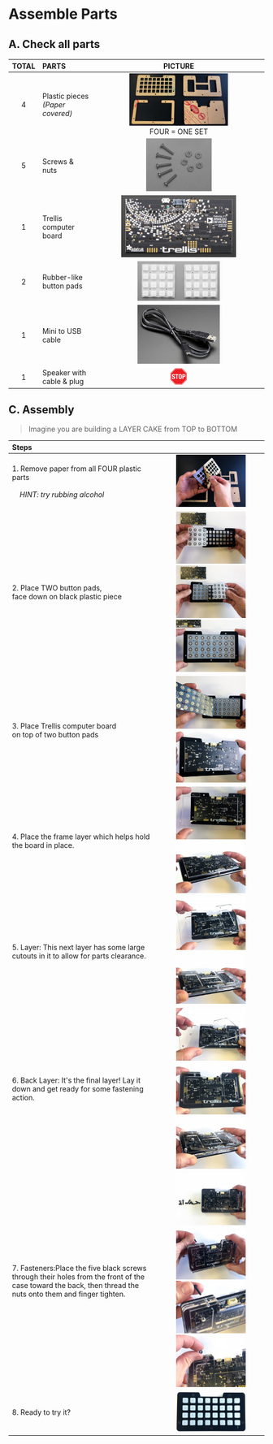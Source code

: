 # Assemble Parts

## A. Check all parts

| TOTAL | PARTS | PICTURE |
| :-: | :- | :-: |
| 4 | Plastic pieces<br>*(Paper covered)* | <img src="images/adafruit_products_IMG_2336_2k.jpg" width="60%" /> <br> FOUR = ONE SET|
| 5 | Screws & nuts | <img src="images/screws.nuts.jpg" width="40%" /> |
| 1 | Trellis computer board | <img src="images/trellis.board.jpg" width="70%" /> |
| 2 | Rubber-like button pads | <img src="images/2.button.pads.jpg" width="50%" /> |
| 1 | Mini to USB cable | <img src="images/usb.cable.jpg" width="50%" /> |
| 1 | Speaker with cable & plug | <img src="images/STOP-sign.jpg" width="10%" /> |

## C. Assembly

> Imagine you are building a LAYER CAKE from TOP to BOTTOM

| Steps | |
| :- | :-: |
|1. Remove paper from all FOUR plastic parts<br><br>&nbsp;&nbsp;&nbsp;&nbsp;*HINT: try rubbing alcohol* | <img src="images/adafruit_products_IMG_2337_2k.jpg" width="70%" /> |
|2. Place TWO button pads,<br>face down on black plastic piece |  <img src="images/adafruit_products_IMG_2343_2k.jpg" width="70%" /> <br> <img src="images/adafruit_products_IMG_2344_2k.jpg" width="70%" /> <br> <img src="images/adafruit_products_IMG_2345_2k.jpg" width="70%" /> |
|3. Place Trellis computer board<br>on top of two button pads | <img src="images/adafruit_products_IMG_2346_2k.jpg" width="70%" /> <br> <img src="images/adafruit_products_IMG_2347_2k.jpg" width="70%" /> |
|4. Place the frame layer which helps hold the board in place. | <img src="images/adafruit_products_IMG_2348_2k.jpg" width="70%"/> <br> <img src="images/adafruit_products_IMG_2352_2k.jpg" width="70%"/> |
|5. Layer: This next layer has some large cutouts in it to allow for parts clearance. | <img src="images/adafruit_products_IMG_2353_2k.jpg" width="70%"/> <br> <img src="images/adafruit_products_IMG_2354_2k.jpg" width="70%"/> |
|6. Back Layer: It's the final layer! Lay it down and get ready for some fastening action.| <img src="images/adafruit_products_IMG_2355_2k.jpg" width="70%"/> <br> <img src="images/adafruit_products_IMG_2356_2k.jpg" width="70%"/> <br> <img src="images/adafruit_products_IMG_2357_2k.jpg" width="70%"/> |
|7. Fasteners:Place the five black screws through their holes from the front of the case toward the back, then thread the nuts onto them and finger tighten.| <img src="images/adafruit_products_IMG_2358_2k.jpg" width="70%"/> <br> <img src="images/adafruit_products_IMG_2359_2k.jpg" width="70%"/> <br> <img src="images/adafruit_products_IMG_2360_2k.jpg" width="70%"/> <br> <img src="images/adafruit_products_IMG_2362_2k.jpg" width="70%"/> |
|8. Ready to try it? | <img src="images/adafruit_products_IMG_2368_2k.jpg" width="70%"/> |
